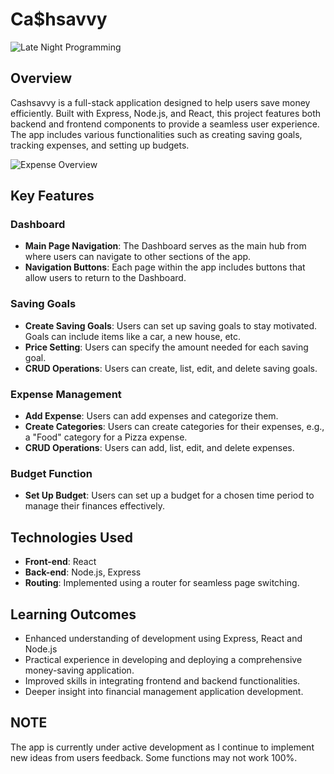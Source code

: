 # Ca$hsavvy

![Late Night Programming](https://i.pinimg.com/originals/87/6e/4a/876e4a4651b3bbf00faa84d7c53a9dd9.gif)

## Overview

Cashsavvy is a full-stack application designed to help users save money efficiently. Built with Express, Node.js, and React, this project features both backend and frontend components to provide a seamless user experience. The app includes various functionalities such as creating saving goals, tracking expenses, and setting up budgets.


![Expense Overview](https://ibb.co/ZBfP972)


## Key Features

### Dashboard

- **Main Page Navigation**: The Dashboard serves as the main hub from where users can navigate to other sections of the app.
- **Navigation Buttons**: Each page within the app includes buttons that allow users to return to the Dashboard.

### Saving Goals

- **Create Saving Goals**: Users can set up saving goals to stay motivated. Goals can include items like a car, a new house, etc.
- **Price Setting**: Users can specify the amount needed for each saving goal.
- **CRUD Operations**: Users can create, list, edit, and delete saving goals.

### Expense Management

- **Add Expense**: Users can add expenses and categorize them.
- **Create Categories**: Users can create categories for their expenses, e.g., a "Food" category for a Pizza expense.
- **CRUD Operations**: Users can add, list, edit, and delete expenses.

### Budget Function

- **Set Up Budget**: Users can set up a budget for a chosen time period to manage their finances effectively.

## Technologies Used

- **Front-end**: React
- **Back-end**: Node.js, Express
- **Routing**: Implemented using a router for seamless page switching.

## Learning Outcomes

- Enhanced understanding of development using  Express, React and Node.js
- Practical experience in developing and deploying a comprehensive money-saving application.
- Improved skills in integrating frontend and backend functionalities.
- Deeper insight into financial management application development.

## NOTE
The app is currently under active development as I continue to implement new ideas from users feedback. Some functions may not work 100%.
